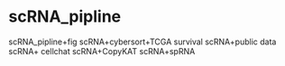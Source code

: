 # scRNA_pipline

scRNA_pipline+fig
scRNA+cybersort+TCGA survival
scRNA+public data
scRNA+ cellchat
scRNA+CopyKAT
scRNA+spRNA

